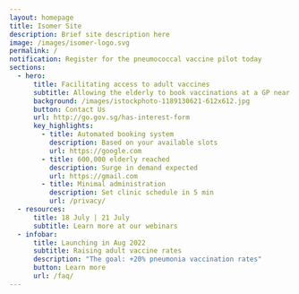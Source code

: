 ```yaml
---
layout: homepage
title: Isomer Site
description: Brief site description here
image: /images/isomer-logo.svg
permalink: /
notification: Register for the pneumococcal vaccine pilot today
sections:
  - hero:
      title: Facilitating access to adult vaccines
      subtitle: Allowing the elderly to book vaccinations at a GP near them
      background: /images/istockphoto-1189130621-612x612.jpg
      button: Contact Us
      url: http://go.gov.sg/has-interest-form
      key_highlights:
        - title: Automated booking system
          description: Based on your available slots
          url: https://google.com
        - title: 600,000 elderly reached
          description: Surge in demand expected
          url: https://gmail.com
        - title: Minimal administration
          description: Set clinic schedule in 5 min
          url: /privacy/
  - resources:
      title: 18 July | 21 July
      subtitle: Learn more at our webinars
  - infobar:
      title: Launching in Aug 2022
      subtitle: Raising adult vaccine rates
      description: "The goal: +20% pneumonia vaccination rates"
      button: Learn more
      url: /faq/
---
```

